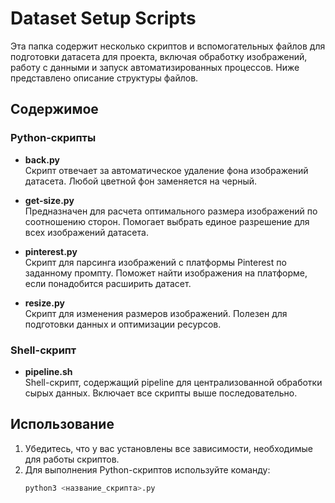 # Dataset Setup Scripts

Эта папка содержит несколько скриптов и вспомогательных файлов для подготовки датасета для проекта, включая обработку изображений, работу с данными и запуск автоматизированных процессов. Ниже представлено описание структуры файлов.

## Содержимое

### Python-скрипты
- **back.py**  
  Скрипт отвечает за автоматическое удаление фона изображений датасета. Любой цветной фон заменяется на черный.

- **get-size.py**  
  Предназначен для расчета оптимального размера изображений по соотношению сторон. Помогает выбрать единое разрешение для всех изображений датасета.

- **pinterest.py**  
  Скрипт для парсинга изображений с платформы Pinterest по заданному промпту. Поможет найти изображения на платформе, если понадобится расширить датасет.

- **resize.py**  
  Скрипт для изменения размеров изображений. Полезен для подготовки данных и оптимизации ресурсов.

### Shell-скрипт
- **pipeline.sh**  
  Shell-скрипт, содержащий pipeline для централизованной обработки сырых данных. Включает все скрипты выше последовательно.

## Использование
1. Убедитесь, что у вас установлены все зависимости, необходимые для работы скриптов.
2. Для выполнения Python-скриптов используйте команду:
   ```bash
   python3 <название_скрипта>.py
